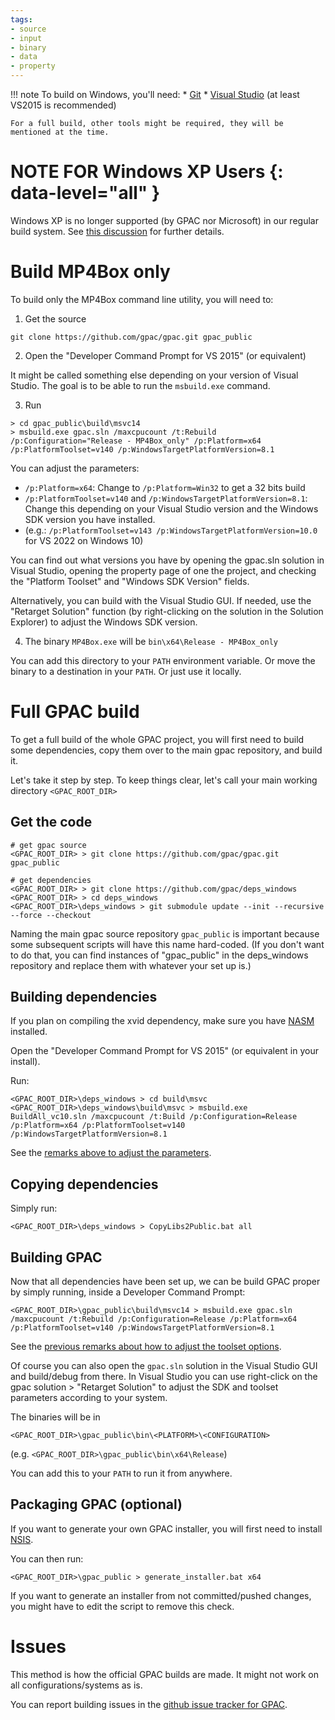 ```yaml
---
tags:
- source
- input
- binary
- data
- property
---
```




!!! note
    To build on Windows, you'll need: 
    * [Git](https://git-scm.com/download/win)
    * [Visual Studio](https://visualstudio.microsoft.com/vs/community/) (at least VS2015 is recommended)

    For a full build, other tools might be required, they will be mentioned at the time.


# NOTE FOR Windows XP Users {: data-level="all" }

Windows XP is no longer supported (by GPAC nor Microsoft) in our regular build system. See [this discussion](https://github.com/gpac/gpac/issues/1490#issuecomment-649519836) for further details.

# Build MP4Box only

To build only the MP4Box command line utility, you will need to:

1. Get the source

```batch
git clone https://github.com/gpac/gpac.git gpac_public
```

2. Open the "Developer Command Prompt for VS 2015" (or equivalent)

It might be called something else depending on your version of Visual Studio. The goal is to be able to run the `msbuild.exe` command.

3. Run 

```batch
> cd gpac_public\build\msvc14
> msbuild.exe gpac.sln /maxcpucount /t:Rebuild /p:Configuration="Release - MP4Box_only" /p:Platform=x64 /p:PlatformToolset=v140 /p:WindowsTargetPlatformVersion=8.1
```

<a name="toolset"></a>
You can adjust the parameters: 
 - `/p:Platform=x64`: Change to `/p:Platform=Win32` to get a 32 bits build
 - `/p:PlatformToolset=v140` and `/p:WindowsTargetPlatformVersion=8.1`: Change this depending on your Visual Studio version and the Windows SDK version you have installed.
 -  (e.g.: `/p:PlatformToolset=v143 /p:WindowsTargetPlatformVersion=10.0` for VS 2022 on Windows 10)
 
 You can find out what versions you have by opening the gpac.sln solution in Visual Studio, opening the property page of one the project, and checking the "Platform Toolset" and "Windows SDK Version" fields. 

 Alternatively, you can build with the Visual Studio GUI. If needed, use the "Retarget Solution" function (by right-clicking on the solution in the Solution Explorer) to adjust the Windows SDK version. 

4. The binary `MP4Box.exe` will be `bin\x64\Release - MP4Box_only`

You can add this directory to your `PATH` environment variable. Or move the binary to a destination in your `PATH`. Or just use it locally. 


# Full GPAC build

To get a full build of the whole GPAC project, you will first need to build some dependencies, copy them over to the main gpac repository, and build it. 

Let's take it step by step. To keep things clear, let's call your main working directory `<GPAC_ROOT_DIR>`

## Get the code

```batch
# get gpac source
<GPAC_ROOT_DIR> > git clone https://github.com/gpac/gpac.git gpac_public

# get dependencies
<GPAC_ROOT_DIR> > git clone https://github.com/gpac/deps_windows
<GPAC_ROOT_DIR> > cd deps_windows
<GPAC_ROOT_DIR>\deps_windows > git submodule update --init --recursive --force --checkout
```

Naming the main gpac source repository `gpac_public` is important because some subsequent scripts will have this name hard-coded. (If you don't want to do that, you can find instances of "gpac_public" in the deps_windows repository and replace them with whatever your set up is.)

## Building dependencies

If you plan on compiling the xvid dependency, make sure you have [NASM](https://nasm.us/) installed.

Open the "Developer Command Prompt for VS 2015" (or equivalent in your install). 

Run:

```batch
<GPAC_ROOT_DIR>\deps_windows > cd build\msvc
<GPAC_ROOT_DIR>\deps_windows\build\msvc > msbuild.exe BuildAll_vc10.sln /maxcpucount /t:Build /p:Configuration=Release /p:Platform=x64 /p:PlatformToolset=v140 /p:WindowsTargetPlatformVersion=8.1
```

See the [remarks above to adjust the parameters](#toolset).

## Copying dependencies

Simply run: 

```batch
<GPAC_ROOT_DIR>\deps_windows > CopyLibs2Public.bat all
```

## Building GPAC

Now that all dependencies have been set up, we can be build GPAC proper by simply running, inside a Developer Command Prompt:

```batch
<GPAC_ROOT_DIR>\gpac_public\build\msvc14 > msbuild.exe gpac.sln /maxcpucount /t:Rebuild /p:Configuration=Release /p:Platform=x64 /p:PlatformToolset=v140 /p:WindowsTargetPlatformVersion=8.1
```

See the [previous remarks about how to adjust the toolset options](#toolset).

Of course you can also open the `gpac.sln` solution in the Visual Studio GUI and build/debug from there. In Visual Studio you can use right-click on the gpac solution > "Retarget Solution" to adjust the SDK and toolset parameters according to your system. 

The binaries will be in 
```batch
<GPAC_ROOT_DIR>\gpac_public\bin\<PLATFORM>\<CONFIGURATION>
```

(e.g. `<GPAC_ROOT_DIR>\gpac_public\bin\x64\Release`)

You can add this to your `PATH` to run it from anywhere.


## Packaging GPAC (optional)

If you want to generate your own GPAC installer, you will first need to install [NSIS](https://nsis.sourceforge.io/Download).

You can then run:

```batch
<GPAC_ROOT_DIR>\gpac_public > generate_installer.bat x64
```

If you want to generate an installer from not committed/pushed changes, you might have to edit the script to remove this check. 


# Issues 

This method is how the official GPAC builds are made. It might not work on all configurations/systems as is. 

You can report building issues in the [github issue tracker for GPAC](https://github.com/gpac/gpac/issues). 
